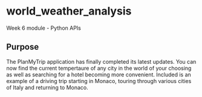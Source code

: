 # world_weather_analysis
Week 6 module - Python APIs

## Purpose

The PlanMyTrip application has finally completed its latest updates. You can now find the current tempertaure of any city in the world of your choosing as well as searching for a hotel becoming more convenient. Included is an example of a driving trip starting in Monaco, touring through various cities of Italy and returning to Monaco.

